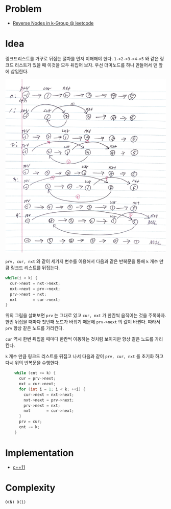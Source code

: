 # Problem

* [Reverse Nodes in k-Group @ leetcode](https://leetcode.com/problems/reverse-nodes-in-k-group/)

# Idea

링크드리스트를 거꾸로 뒤집는 절차를 먼저 이해해야 한다.
`1->2->3->4->5` 와 같은 링크드 리스트가 있을 때 이것을 모두 뒤집어
보자. 우선 더미노드를 하나 만들어서 맨 앞에 삽입한다.

![](reverse_linked_list.png)

`prv, cur, nxt` 와 같이 세가지 변수를 이용해서 
다음과 같은 반복문을 통해 `k` 개수 만큼 링크드 리스트를 뒤집는다.

```cpp
while(i < k) {
  cur->next = nxt->next;
  nxt->next = prv->next;
  prv->next = nxt;
  nxt       = cur->next;
}
```

위의 그림을 살펴보면 `prv` 는 그대로 있고 `cur, nxt` 가
한칸씩 움직이는 것을 주목하자. 한번 뒤집을 때마다 첫번째 노드가 
바뀌기 때문에 `prv->next` 의 값이 바뀐다. 따라서 `prv` 
항상 같은 노드를 가리킨다.

`cur` 역시 한번 뒤집을 때마다 한칸씩 이동하는 것처럼 보이지만
항상 같은 노드를 가리킨다.

`k` 개수 만큼 링크드 리스트를 뒤집고 나서 다음과 같이 `prv, cur, nxt`
를 초기화 하고 다시 위의 반복문을 수행한다.

```cpp
    while (cnt >= k) {
      cur = prv->next;
      nxt = cur->next;
      for (int i = 1; i < k; ++i) {
        cur->next = nxt->next;
        nxt->next = prv->next;
        prv->next = nxt;
        nxt       = cur->next;
      }
      prv = cur;
      cnt -= k;
    }
```

# Implementation

* [c++11](a.cpp)

# Complexity

```
O(N) O(1)
```
